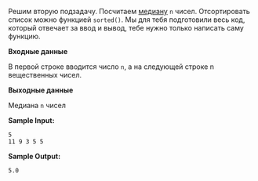 Решим вторую подзадачу. Посчитаем [медиану](https://ru.wikipedia.org/wiki/%D0%9C%D0%B5%D0%B4%D0%B8%D0%B0%D0%BD%D0%B0_(%D1%81%D1%82%D0%B0%D1%82%D0%B8%D1%81%D1%82%D0%B8%D0%BA%D0%B0)) ```n``` чисел. Отсортировать список можно функцией ```sorted()```. Мы для тебя подготовили весь код, который отвечает за ввод и вывод, тебе нужно только написать саму функцию.

**Входные данные**

В первой строке вводится число ```n```, а на следующей строке n вещественных чисел.

**Выходные данные**

Медиана ```n``` чисел

**Sample Input:**

```commandline
5
11 9 3 5 5
```

**Sample Output:**

```commandline
5.0
```

